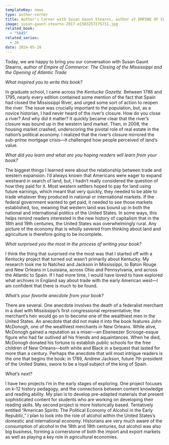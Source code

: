 ```yaml
---
templateKey: news
type: author-corner
title: Author's Corner with Susan Gaunt Stearns, author of EMPIRE OF COMMERCE
image: susan-gaunt-stearns-2017-e1503257275731.jpg
related_book:
  - "5845"
related_series:
  - JA
date: 2024-05-28
---
```

Today, we are happy to bring you our conversation with Susan Gaunt Stearns, author of *Empire of Commerce: The Closing of the Mississippi and the Opening of Atlantic Trade*

*What inspired you to write this book?* 

In graduate school, I came across the *Kentucke Gazette*. Between 1788 and 1795, nearly every edition contained some mention of the fact that Spain had closed the Mississippi River, and urged some sort of action to reopen the river. The issue was crucially important to the population, but, as a novice historian, I had never heard of the river’s closure. How do you close a river? And why did it matter? It quickly became clear that the river’s closure was bound up in the western land market. Then, in 2008, the housing market crashed, underscoring the pivotal role of real estate in the nation’s political economy. I realized that the river’s closure mirrored the sub-prime mortgage crisis—it challenged how people perceived of land’s value. 

*What did you learn and what are you hoping readers will learn from your book?* 

The biggest things I learned were about the relationship between trade and western expansion. I’d always known that Americans were eager to expand westward in search of land, but, I hadn’t really considered the question of how they paid for it. Most western settlers hoped to pay for land using future earnings, which meant that very quickly, they needed to be able to trade whatever they produced in national or international markets. If the federal government wanted to get paid, it needed to see those markets established, too, meaning that western land was bound up in both the national and international politics of the United States. In some ways, this helps remind readers interested in the new history of capitalism that in the 18th and 19th centuries, the United States was overwhelmingly rural. Any picture of the economy that is wholly severed from thinking about land and agriculture is therefore going to be incomplete. 

*What surprised you the most in the process of writing your book?* 

I think the thing that surprised me the most was that I started off with a Kentucky project that turned out wasn’t primarily about Kentucky. My research took me to Natchez and Jackson in Mississippi, to Baton Rouge and New Orleans in Louisiana, across Ohio and Pennsylvania, and across the Atlantic to Spain. If I had more time, I would have loved to have explored what archives in England say about trade with the early American west—I am confident that there is much to be found.

*What’s your favorite anecdote from your book?*

There are several. One anecdote involves the death of a federalist merchant in a duel with Mississippi’s first congressional representative; the merchant’s heir would go on to become one of the wealthiest men in the United States. An anecdote that did not make it into the book features John McDonogh, one of the wealthiest merchants in New Orleans. While alive, McDonogh gained a reputation as a miser—an Ebeneezer Scrooge-esque figure who had far outlived all his friends and aquaintances. When he died, McDonogh donated his fortune to establish public schools for the free children of New Orleans—both white and Black in a bequest that lasted for more than a century. Perhaps the anecdote that will most intrigue readers is the one that begins the book: in 1789, Andrew Jackson, future 7th president of the United States, swore to be a loyal subject of the king of Spain.   

*What’s next?* 

I have two projects I’m in the early stages of exploring. One project focuses on k-12 history pedagogy, and the connections between content knowledge and reading ability. My plan is to develop pre-adapted materials that present sophisticated content for students who are working on developing their reading skills. My second project is more historically based. Tentatively entitled “American Spirits: The Political Economy of Alcohol in the Early Republic,” I plan to look into the role of alcohol within the United States’s domestic and international economy. Historians are very much aware of the consumption of alcohol in the 18th and 19th centuries, but alcohol was also big business, forming a cornerstone of both the import and export markets as well as playing a key role in agricultural economies.